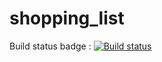 # shopping_list

Build status badge : [![Build status](https://build.appcenter.ms/v0.1/apps/a74c1304-018d-46c2-b22b-4d647526e1b1/branches/main/badge)](https://appcenter.ms)

